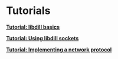 
# Tutorials

**[Tutorial: libdill basics](tutorial-basics.html)**

**[Tutorial: Using libdill sockets](tutorial-sockets.html)**

**[Tutorial: Implementing a network protocol](tutorial-protocol.html)**
